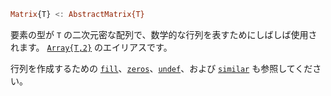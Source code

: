 ```julia
Matrix{T} <: AbstractMatrix{T}
```

要素の型が `T` の二次元密な配列で、数学的な行列を表すためにしばしば使用されます。 [`Array{T,2}`](@ref) のエイリアスです。

行列を作成するための [`fill`](@ref)、[`zeros`](@ref)、[`undef`](@ref)、および [`similar`](@ref) も参照してください。
